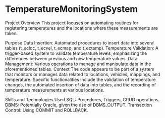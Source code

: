 # TemperatureMonitoringSystem

Project Overview
This project focuses on automating routines for registering temperatures and the locations where these measurements are taken.

Purpose
Data Insertion: Automated procedures to insert data into several tables (t_ecloc, t_ecvei, t_ecmap, and t_ectemp).
Temperature Validation: A trigger-based system to validate temperature levels, emphasizing the differences between previous and new temperature values.
Data Management: Various operations to manage and manipulate data in the aforementioned tables.
Context
The code appears to be part of a system that monitors or manages data related to locations, vehicles, mappings, and temperature. Specific functionalities include the validation of temperature changes, the automated insertion of data into tables, and the recording of temperature measurements at various locations.

Skills and Technologies Used
SQL: Procedures, Triggers, CRUD operations.
DBMS: Potentially Oracle, given the use of DBMS_OUTPUT.
Transaction Control: Using COMMIT and ROLLBACK.
